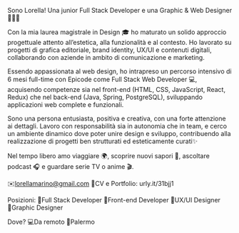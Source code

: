 Sono Lorella! Una junior Full Stack Developer e una Graphic & Web Designer 👩🏻‍💻

Con la mia laurea magistrale in Design 🎓 ho maturato un solido approccio progettuale attento all’estetica, alla funzionalità e al contesto. Ho lavorato su progetti di grafica editoriale, brand identity, UX/UI e contenuti digitali, collaborando con aziende in ambito di comunicazione e marketing.

Essendo appassionata al web design, ho intrapreso un percorso intensivo di 6 mesi full-time con Epicode come Full Stack Web Developer 💻, acquisendo competenze sia nel front-end (HTML, CSS, JavaScript, React, Redux) che nel back-end (Java, Spring, PostgreSQL), sviluppando applicazioni web complete e funzionali. 

Sono una persona entusiasta, positiva e creativa, con una forte attenzione ai dettagli. Lavoro con responsabilità sia in autonomia che in team, e cerco un ambiente dinamico dove poter unire design e sviluppo, contribuendo alla realizzazione di progetti ben strutturati ed esteticamente curati✨

Nel tempo libero amo viaggiare 🌍, scoprire nuovi sapori 🍜, ascoltare podcast 🎧 e guardare serie TV o anime 🎬.

✉️lorellamarino@gmail.com
📄CV e Portfolio: urly.it/31bjj1

Posizioni:
🔹Full Stack Developer
🔹Front-end Developer
🔸UX/UI Designer
🔸Graphic Designer

Dove?
💻Da remoto
📍Palermo
